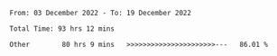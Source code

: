 <!--START_SECTION:waka-->

```text
From: 03 December 2022 - To: 19 December 2022

Total Time: 93 hrs 12 mins

Other        80 hrs 9 mins   >>>>>>>>>>>>>>>>>>>>>>---   86.01 %
```

<!--END_SECTION:waka-->